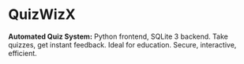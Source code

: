 # QuizWizX
**Automated Quiz System:** Python frontend, SQLite 3 backend. Take quizzes, get instant feedback. Ideal for education. Secure, interactive, efficient.
